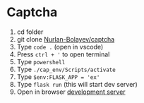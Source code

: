 # Captcha

1. cd folder
2. git clone [Nurlan-Bolayev/captcha](https://github.com/Nurlan-Bolayev/captcha.git)
3. Type `code .` (open in vscode)
4. Press `ctrl + '` to open terminal
5. Type `powershell`
6. Type `./cap_env/Scripts/activate`
7. Type `$env:FLASK_APP = 'ex'`
8. Type `flask run`
   (this will start dev server)
9. Open in browser [development server](http://localhost:5000)
